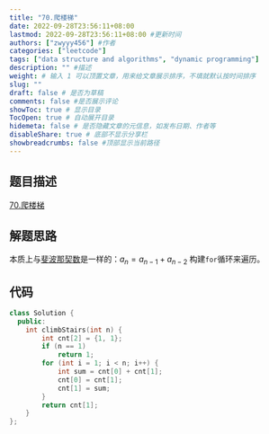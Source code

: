 ```yaml
---
title: "70.爬楼梯"
date: 2022-09-28T23:56:11+08:00
lastmod: 2022-09-28T23:56:11+08:00 #更新时间
authors: ["zwyyy456"] #作者
categories: ["leetcode"]
tags: ["data structure and algorithms", "dynamic programming"]
description: "" #描述
weight: # 输入 1 可以顶置文章，用来给文章展示排序，不填就默认按时间排序
slug: ""
draft: false # 是否为草稿
comments: false #是否展示评论
showToc: true # 显示目录
TocOpen: true # 自动展开目录
hidemeta: false # 是否隐藏文章的元信息，如发布日期、作者等
disableShare: true # 底部不显示分享栏
showbreadcrumbs: false #顶部显示当前路径
---
```

## 题目描述
[70.爬楼梯](https://leetcode.cn/problems/climbing-stairs/)

## 解题思路
本质上与[斐波那契数](https://zwyyy456.vercel.app/zh/posts/tech/509.fibonacci-number/)是一样的：$a_n = a_{n - 1} + a_{n - 2}$
构建`for`循环来遍历。

## 代码
```cpp
class Solution {
  public:
    int climbStairs(int n) {
        int cnt[2] = {1, 1};
        if (n == 1)
            return 1;
        for (int i = 1; i < n; i++) {
            int sum = cnt[0] + cnt[1];
            cnt[0] = cnt[1];
            cnt[1] = sum;
        }
        return cnt[1];
    }
};
```

